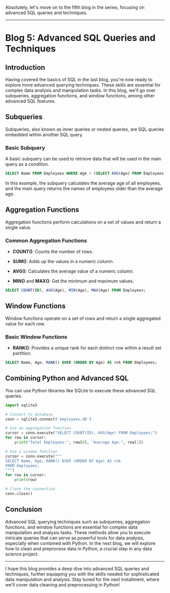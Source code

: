 Absolutely, let's move on to the fifth blog in the series, focusing on advanced SQL queries and techniques.

---

# Blog 5: Advanced SQL Queries and Techniques

## Introduction

Having covered the basics of SQL in the last blog, you're now ready to explore more advanced querying techniques. These skills are essential for complex data analysis and manipulation tasks. In this blog, we'll go over subqueries, aggregation functions, and window functions, among other advanced SQL features.

## Subqueries

Subqueries, also known as inner queries or nested queries, are SQL queries embedded within another SQL query.

### Basic Subquery

A basic subquery can be used to retrieve data that will be used in the main query as a condition.

```sql
SELECT Name FROM Employees WHERE Age > (SELECT AVG(Age) FROM Employees);
```

In this example, the subquery calculates the average age of all employees, and the main query returns the names of employees older than the average age.

## Aggregation Functions

Aggregation functions perform calculations on a set of values and return a single value. 

### Common Aggregation Functions

- **COUNT()**: Counts the number of rows.
  
- **SUM()**: Adds up the values in a numeric column.
  
- **AVG()**: Calculates the average value of a numeric column.
  
- **MIN()** and **MAX()**: Get the minimum and maximum values.

```sql
SELECT COUNT(ID), AVG(Age), MIN(Age), MAX(Age) FROM Employees;
```

## Window Functions

Window functions operate on a set of rows and return a single aggregated value for each row.

### Basic Window Functions

- **RANK()**: Provides a unique rank for each distinct row within a result set partition.
  
```sql
SELECT Name, Age, RANK() OVER (ORDER BY Age) AS rnk FROM Employees;
```

## Combining Python and Advanced SQL

You can use Python libraries like SQLite to execute these advanced SQL queries.

```python
import sqlite3

# Connect to database
conn = sqlite3.connect('employees.db')

# Use an aggregation function
cursor = conn.execute("SELECT COUNT(ID), AVG(Age) FROM Employees;")
for row in cursor:
    print("Total Employees:", row[0], "Average Age:", row[1])

# Use a window function
cursor = conn.execute("""
SELECT Name, Age, RANK() OVER (ORDER BY Age) AS rnk 
FROM Employees;
""")
for row in cursor:
    print(row)

# Close the connection
conn.close()
```

## Conclusion

Advanced SQL querying techniques such as subqueries, aggregation functions, and window functions are essential for complex data manipulation and analysis tasks. These methods allow you to execute intricate queries that can serve as powerful tools for data analysis, especially when combined with Python. In the next blog, we will explore how to clean and preprocess data in Python, a crucial step in any data science project.

---

I hope this blog provides a deep dive into advanced SQL queries and techniques, further equipping you with the skills needed for sophisticated data manipulation and analysis. Stay tuned for the next installment, where we'll cover data cleaning and preprocessing in Python!
